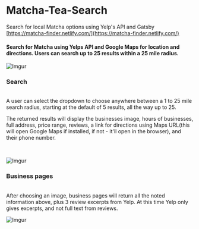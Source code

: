 # Matcha-Tea-Search
Search for local Matcha options using Yelp's API and Gatsby
<br>
[https://matcha-finder.netlify.com/](https://matcha-finder.netlify.com/)

#### Search for Matcha using Yelps API and Google Maps for location and directions. Users can search up to 25 results within a 25 mile radius.

![Imgur](https://i.imgur.com/Uetgxrk.jpg)

### Search
<br>
A user can select the dropdown to choose anywhere between a 1 to 25 mile search radius, starting at the default of 5 results, all the way up to 25.

The returned results will display the businesses image, hours of businesses, full address, price range, reviews, a link for directions using Maps URL(this will open Google Maps if installed, if not - it'll open in the browser), and their phone number.

<br>

![Imgur](https://i.imgur.com/9MKi9Qw.jpg)


### Business pages
<br>
After choosing an image, business pages will return all the noted information above, plus 3 review excerpts from Yelp. At this time Yelp only gives excerpts, and not full text from reviews. 
<br>

![Imgur](https://i.imgur.com/FmUDBfj.png)



